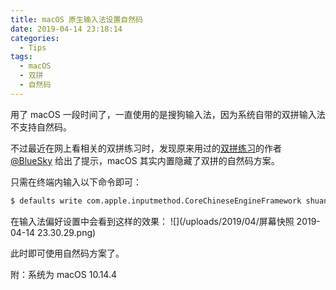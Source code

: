 ```yaml
---
title: macOS 原生输入法设置自然码
date: 2019-04-14 23:18:14
categories:
  - Tips
tags:
  - macOS
  - 双拼
  - 自然码
---
```


用了 macOS 一段时间了，一直使用的是搜狗输入法，因为系统自带的双拼输入法不支持自然码。

不过最近在网上看相关的双拼练习时，发现原来用过的[双拼练习](https://api.ihint.me/shuang/)的作者 [@BlueSky](https://github.com/BlueSky-07) 给出了提示，macOS 其实内置隐藏了双拼的自然码方案。

只需在终端内输入以下命令即可：
```bash
$ defaults write com.apple.inputmethod.CoreChineseEngineFramework shuangpinLayout 5
```

在输入法偏好设置中会看到这样的效果：
![](/uploads/2019/04/屏幕快照 2019-04-14 23.30.29.png)

此时即可使用自然码方案了。

附：系统为 macOS 10.14.4
